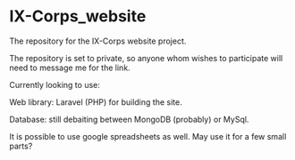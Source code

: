 # IX-Corps_website

The repository for the IX-Corps website project.

The repository is set to private, so anyone whom wishes to participate will need to message me for the link.

Currently looking to use:

Web library: Laravel (PHP) for building the site.

Database: still debaiting between MongoDB (probably) or MySql.

It is possible to use google spreadsheets as well. May use it for a few small parts?
